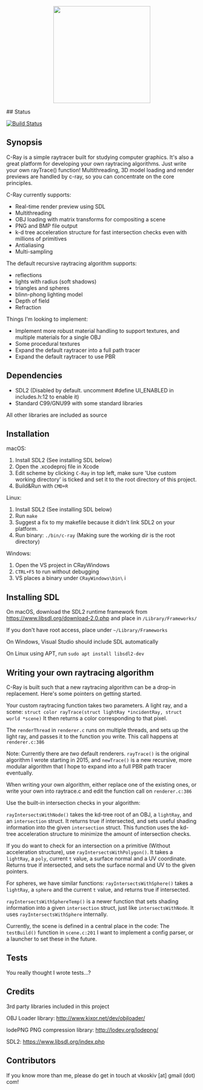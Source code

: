 <p align="center">
	<img src="https://i.imgur.com/qr98yK8.png" width="256">
</p>
## Status

[![Build Status](https://semaphoreci.com/api/v1/vkoskiv/c-ray/branches/master/badge.svg)](https://semaphoreci.com/vkoskiv/c-ray)

## Synopsis

C-Ray is a simple raytracer built for studying computer graphics. It's also a great platform for developing your own raytracing algorithms. Just write your own rayTrace() function! Multithreading, 3D model loading and render previews are handled by c-ray, so you can concentrate on the core principles.

C-Ray currently supports:
- Real-time render preview using SDL
- Multithreading
- OBJ loading with matrix transforms for compositing a scene
- PNG and BMP file output
- k-d tree acceleration structure for fast intersection checks even with millions of primitives
- Antialiasing
- Multi-sampling

The default recursive raytracing algorithm supports:
- reflections
- lights with radius (soft shadows)
- triangles and spheres
- blinn-phong lighting model
- Depth of field
- Refraction

Things I'm looking to implement:
- Implement more robust material handling to support textures, and multiple materials for a single OBJ
- Some procedural textures
- Expand the default raytracer into a full path tracer
- Expand the default raytracer to use PBR

## Dependencies

- SDL2 (Disabled by default. uncomment #define UI_ENABLED in includes.h:12 to enable it)
- Standard C99/GNU99 with some standard libraries

All other libraries are included as source

## Installation

macOS:
1. Install SDL2 (See installing SDL below)
2. Open the .xcodeproj file in Xcode
3. Edit scheme by clicking `C-Ray` in top left, make sure 'Use custom working directory' is ticked and set it to the root directory of this project.
4. Build&Run with `CMD+R`

Linux:
1. Install SDL2 (See installing SDL below)
2. Run `make`
3. Suggest a fix to my makefile because it didn't link SDL2 on your platform.
4. Run binary: `./bin/c-ray` (Making sure the working dir is the root directory)

Windows:
1. Open the VS project in CRayWindows
2. `CTRL+F5` to run without debugging
3. VS places a binary under `CRayWindows\bin\`
i
## Installing SDL

On macOS, download the SDL2 runtime framework from https://www.libsdl.org/download-2.0.php and place in `/Library/Frameworks/`

If you don't have root access, place under `~/Library/Frameworks`

On Windows, Visual Studio should include SDL automatically

On Linux using APT, run `sudo apt install libsdl2-dev`

## Writing your own raytracing algorithm

C-Ray is built such that a new raytracing algorithm can be a drop-in replacement. Here's some pointers on getting started.

Your custom raytracing function takes two parameters. A light ray, and a scene:
`struct color rayTrace(struct lightRay *incidentRay, struct world *scene)`
It then returns a color corresponding to that pixel.

The `renderThread` in `renderer.c` runs on multiple threads, and sets up the light ray, and passes it to the function you write. This call happens at `renderer.c:386`

Note: Currently there are *two* default renderers. `rayTrace()` is the original algorithm I wrote starting in 2015, and `newTrace()` is a new recursive, more modular algorithm that I hope to expand into a full PBR path tracer eventually.

When writing your own algorithm, either replace one of the existing ones, or write your own into raytrace.c and edit the function call on `renderer.c:386`

Use the built-in intersection checks in your algorithm:

`rayIntersectsWithNode()` takes the kd-tree root of an OBJ, a `lightRay`, and an `intersection` struct. It returns true if intersected, and sets useful shading information into the given `intersection` struct. This function uses the kd-tree acceleration structure to minimize the amount of intersection checks.

If you do want to check for an intersection on a primitive (Without acceleration structure), use
`rayIntersectsWithPolygon()`. It takes a `lightRay`, a `poly`, current `t` value, a surface normal and a UV coordinate. Returns true if intersected, and sets the surface normal and UV to the given pointers.

For spheres, we have similar functions:
`rayIntersectsWithSphere()` takes a `lightRay`, a `sphere` and the current `t` value, and returns true if intersected.

`rayIntersectsWithSphereTemp()` is a newer function that sets shading information into a given `intersection` struct, just like `intersectsWithNode`. It uses `rayIntersectsWithSphere` internally.

Currently, the scene is defined in a central place in the code: The `testBuild()` function in `scene.c:201`
I want to implement a config parser, or a launcher to set these in the future.

## Tests

You really thought I wrote tests...?

## Credits

3rd party libraries included in this project

OBJ Loader library: http://www.kixor.net/dev/objloader/

lodePNG PNG compression library: http://lodev.org/lodepng/

SDL2: https://www.libsdl.org/index.php

## Contributors

If you know more than me, please do get in touch at vkoskiv [at] gmail (dot) com!

